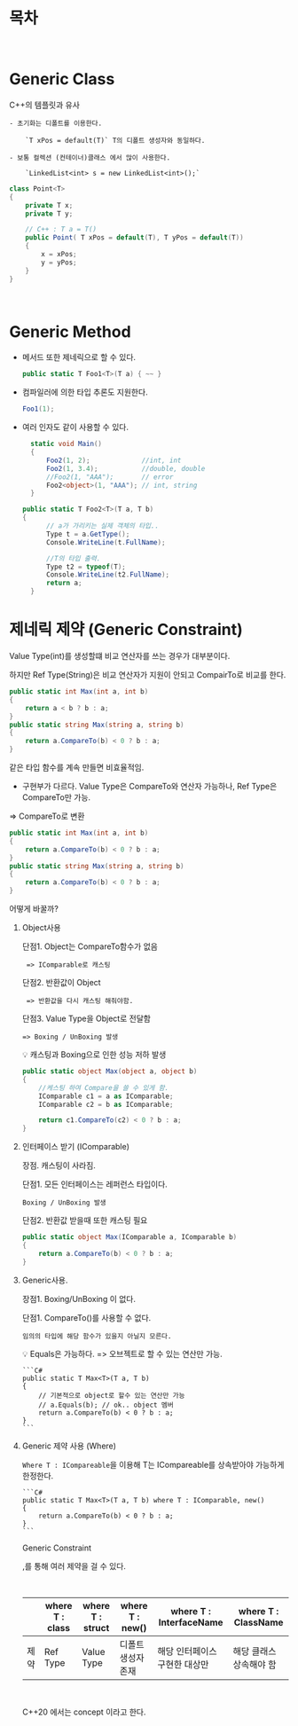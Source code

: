 # 목차

<br>

# Generic Class

C++의 템플릿과 유사

    - 초기화는 디폴트를 이용한다.

        `T xPos = default(T)` T의 디폴트 생성자와 동일하다.

    - 보통 컬렉션 (컨테이너)클래스 에서 많이 사용한다.

        `LinkedList<int> s = new LinkedList<int>();`

```C#
class Point<T>
{
    private T x;
    private T y;

    // C++ : T a = T()
    public Point( T xPos = default(T), T yPos = default(T))
    {
        x = xPos;
        y = yPos;
    }
}
```

<br>

# Generic Method

- 메서드 또한 제네릭으로 할 수 있다.

  ```C#
  public static T Foo1<T>(T a) { ~~ }
  ```

- 컴파일러에 의한 타입 추론도 지원한다.

  ```C#
  Foo1(1);
  ```

- 여러 인자도 같이 사용할 수 있다.

  ```C#
    static void Main()
    {
        Foo2(1, 2);             //int, int
        Foo2(1, 3.4);           //double, double
        //Foo2(1, "AAA");       // error
        Foo2<object>(1, "AAA"); // int, string
    }

  public static T Foo2<T>(T a, T b)
  {
        // a가 가리키는 실제 객체의 타입..
        Type t = a.GetType();
        Console.WriteLine(t.FullName);

        //T의 타입 출력.
        Type t2 = typeof(T);
        Console.WriteLine(t2.FullName);
        return a;
    }
  ```

# 제네릭 제약 (Generic Constraint)

Value Type(int)를 생성할떄 비교 연산자를 쓰는 경우가 대부분이다.

하지만 Ref Type(String)은 비교 연산자가 지원이 안되고 CompairTo로 비교를 한다.

```C#
public static int Max(int a, int b)
{
    return a < b ? b : a;
}
public static string Max(string a, string b)
{
    return a.CompareTo(b) < 0 ? b : a;
}
```

같은 타입 함수를 계속 만들면 비효율적임.

- 구현부가 다르다. Value Type은 CompareTo와 연산자 가능하나, Ref Type은 CompareTo만 가능.

=> CompareTo로 변환

```C#
public static int Max(int a, int b)
{
    return a.CompareTo(b) < 0 ? b : a;
}
public static string Max(string a, string b)
{
    return a.CompareTo(b) < 0 ? b : a;
}

```

어떻게 바꿀까?

1.  Object사용

    단점1. Object는 CompareTo함수가 없음

         => IComparable로 캐스팅

    단점2. 반환값이 Object

         => 반환값을 다시 캐스팅 해줘야함.

    단점3. Value Type을 Object로 전달함

        => Boxing / UnBoxing 발생

    💡 캐스팅과 Boxing으로 인한 성능 저하 발생

    ```C#
    public static object Max(object a, object b)
    {
        //케스팅 하여 Compare을 쓸 수 있게 함.
        IComparable c1 = a as IComparable;
        IComparable c2 = b as IComparable;

        return c1.CompareTo(c2) < 0 ? b : a;
    }
    ```

2.  인터페이스 받기 (IComparable)

    장점. 캐스팅이 사라짐.

    단점1. 모든 인터페이스는 레퍼런스 타입이다.

        Boxing / UnBoxing 발생

    단점2. 반환값 받을때 또한 캐스팅 필요

    ```C#
    public static object Max(IComparable a, IComparable b)
    {
        return a.CompareTo(b) < 0 ? b : a;
    }
    ```

3.  Generic사용.

    장점1. Boxing/UnBoxing 이 없다.

    단점1. CompareTo()를 사용할 수 없다.

        임의의 타입에 해당 함수가 있을지 아닐지 모른다.

    💡 Equals은 가능하다. => 오브젝트로 할 수 있는 연산만 가능.

        ```C#
        public static T Max<T>(T a, T b)
        {
            // 기본적으로 object로 할수 있는 연산만 가능
            // a.Equals(b); // ok.. object 멤버
            return a.CompareTo(b) < 0 ? b : a;
        }
        ```

4.  Generic 제약 사용 (Where)

    `Where T : ICompareable`을 이용해 T는 ICompareable를 상속받아야 가능하게 한정한다.

        ```C#
        public static T Max<T>(T a, T b) where T : IComparable, new()
        {
            return a.CompareTo(b) < 0 ? b : a;
        }
        ```

    Generic Constraint

    ,를 통해 여러 제약을 걸 수 있다.

    <br>

    |      | where T : class | where T : struct | where T : new()    | where T : InterfaceName       | where T : ClassName     |
    | ---- | --------------- | ---------------- | ------------------ | ----------------------------- | ----------------------- |
    | 제약 | Ref Type        | Value Type       | 디폴트 생성자 존재 | 해당 인터페이스 구현한 대상만 | 해당 클래스 상속해야 함 |

    <br>

    C++20 에서는 concept 이라고 한다.
